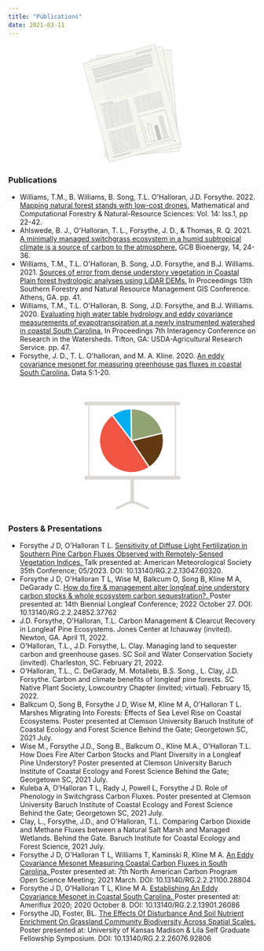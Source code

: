 ```yaml
---
title: "Publications"
date: 2021-03-11
---
```


<p align="center">
<img src="Pubs.png", width =200>
</p>

### Publications

<ul>
<li>Williams, T.M., B. Williams, B. Song, T.L. O'Halloran, J.D. Forsythe. 2022. <a href="http://mcfns.net/index.php/Journal/article/view/14.3" target="_blank"> Mapping natural forest stands with low-cost drones.</a> Mathematical and Computational Forestry & Natural-Resource Sciences: Vol. 14: Iss.1, pp 22-42.
<li>Ahlswede, B. J., O'Halloran, T. L., Forsythe, J. D., & Thomas, R. Q. 2021. <a href="https://onlinelibrary.wiley.com/doi/10.1111/gcbb.12897" target="_blank"> A minimally managed switchgrass ecosystem in a humid subtropical climate is a source of carbon to the atmosphere.</a> GCB Bioenergy, 14, 24-36.</li>
<li>Williams, T.M., T.L. O'Halloran, B. Song, J.D. Forsythe, and B.J. Williams. 2021. <a href="https://www.jeremyforsythe.dev/publications/local/SOFOR_Proceedings_FINAL_2021.pdf" target="_blank"> Sources of error from dense understory vegetation in Coastal Plain forest hydrologic analyses using LiDAR DEMs.</a> In Proceedings 13th Southern Forestry and Natural Resource Management GIS Conference. Athens, GA. pp. 41.</li>
<li>Williams, T.M., T.L. O'Halloran, B. Song, J.D. Forsythe, and B.J. Williams. 2020. <a href="https://www.jeremyforsythe.dev/publications/local/gtr_srs264.pdf" target="_blank">  Evaluating high water table hydrology and eddy covariance measurements of evapotranspiration at a newly instrumented watershed in coastal South Carolina.</a> In Proceedings 7th Interagency Conference on Research in the Watersheds. Tifton, GA: USDA-Agricultural Research Service. pp. 47.
<li> Forsythe, J. D., T. L. O'halloran, and M. A. Kline. 2020. <a href="https://www.mdpi.com/856994" target="_blank"> An eddy covariance mesonet for measuring greenhouse gas fluxes in coastal South Carolina.</a> Data 5:1-20.</li>
</ul> 

<p align="center" style="margin-top:1.25cm;">
<img src="Chart.png", width =200>
</p>

### Posters & Presentations

<ul>
<li> Forsythe J D, O'Halloran T L. <a href="https://www.researchgate.net/publication/370863473_Sensitivity_of_Diffuse_Light_Fertilization_in_Southern_Pine_Carbon_Fluxes_Observed_with_Remotely-Sensed_Vegetation_Indices" target="_blank">  Sensitivity of Diffuse Light Fertilization in Southern Pine Carbon Fluxes Observed with Remotely-Sensed Vegetation Indices. </a> Talk presented at: American Meteorological Society 35th Conference; 05/2023. DOI: 10.13140/RG.2.2.13047.60320. </li>
<li> Forsythe J D, O'Halloran T L, Wise M, Balkcum O, Song B, Kline M A, DeGarady C. <a href="https://www.researchgate.net/publication/364811810_How_do_fire_management_alter_longleaf_pine_understory_carbon_stocks_whole_ecosystem_carbon_sequestration" target="_blank">  How do fire & management alter longleaf pine understory carbon stocks & whole ecosystem carbon sequestration?. </a> Poster presented at: 14th Biennial ​Longleaf Conference; 2022 October 27. DOI: 10.13140/RG.2.2.24852.37762 </li>
<li> J.D. Forsythe, O'Halloran, T.L. Carbon Management & Clearcut Recovery in Longleaf Pine Ecosystems. Jones Center at Ichauway (invited). Newton, GA.  April 11, 2022.
<li> O'Halloran, T.L., J.D. Forsythe, L. Clay. Managing land to sequester carbon and greenhouse gases. SC Soil and Water Conservation Society (invited).  Charleston, SC.  February 21, 2022.
<li> O'Halloran, T.L., C. DeGarady, M. Motallebi, B.S. Song., L. Clay, J.D. Forsythe. Carbon and climate benefits of longleaf pine forests. SC Native Plant Society, Lowcountry Chapter (invited; virtual).  February 15, 2022.
<li> Balkcum O, Song B, Forsythe J D, Wise M, Kline M A, O'Halloran T L. Marshes Migrating Into Forests: Effects of Sea Level Rise on Coastal Ecosystems. Poster presented at Clemson University Baruch Institute of Coastal Ecology and Forest Science Behind the Gate; Georgetown SC, 2021 July.
<li> Wise M., Forsythe J.D., Song B., Balkcum O., Kline M.A., O'Halloran T.L. How Does Fire Alter Carbon Stocks and Plant Diversity in a Longleaf Pine Understory? Poster presented at Clemson University Baruch Institute of Coastal Ecology and Forest Science Behind the Gate; Georgetown SC, 2021 July.
<li> Kuleba A, O'Halloran T L, Rady J, Powell L, Forsythe J D. Role of Phenology in Switchgrass Carbon Fluxes. Poster presented at Clemson University Baruch Institute of Coastal Ecology and Forest Science Behind the Gate; Georgetown SC, 2021 July.
<li> Clay, L., Forsythe, J.D., and O'Halloran, T.L. Comparing Carbon Dioxide and Methane Fluxes between a Natural Salt Marsh and Managed Wetlands. Behind the Gate. Baruch Institute for Coastal Ecology and Forest Science, 2021 July.
<li> Forsythe J D, O'Halloran T L, Williams T, Kaminski R, Kline M A. <a href="https://www.researchgate.net/publication/349702383_An_Eddy_Covariance_Mesonet_Measuring_Coastal_Carbon_Fluxes_in_South_Carolina" target="_blank">  An Eddy Covariance Mesonet Measuring Coastal Carbon Fluxes in South Carolina. </a> Poster presented at: 7th North American Carbon Program Open Science Meeting; 2021 March. DOI: 10.13140/RG.2.2.21100.28804 </li>
<li> Forsythe J D, O'Halloran T L, Kline M A. <a href="https://www.researchgate.net/publication/344619699_Establishing_An_Eddy_Covariance_Mesonet_in_Coastal_South_Carolina" target="_blank"> Establishing An Eddy Covariance Mesonet in Coastal South Carolina. </a> Poster presented at: Ameriflux 2020; 2020 October 8. DOI: 10.13140/RG.2.2.13901.26086 </li>
<li> Forsythe JD, Foster, BL. <a href="https://www.researchgate.net/publication/349992641_The_Effects_Of_Disturbance_And_Soil_Nutrient_Enrichment_On_Grassland_Community_Biodiversity_Across_Spatial_Scales" target="_blank"> The Effects Of Disturbance And Soil Nutrient Enrichment On Grassland Community Biodiversity Across Spatial Scales. </a> Poster presented at: University of Kansas Madison
& Lila Self Graduate Fellowship Symposium. DOI: 10.13140/RG.2.2.26076.92806 </li>
</ul> 